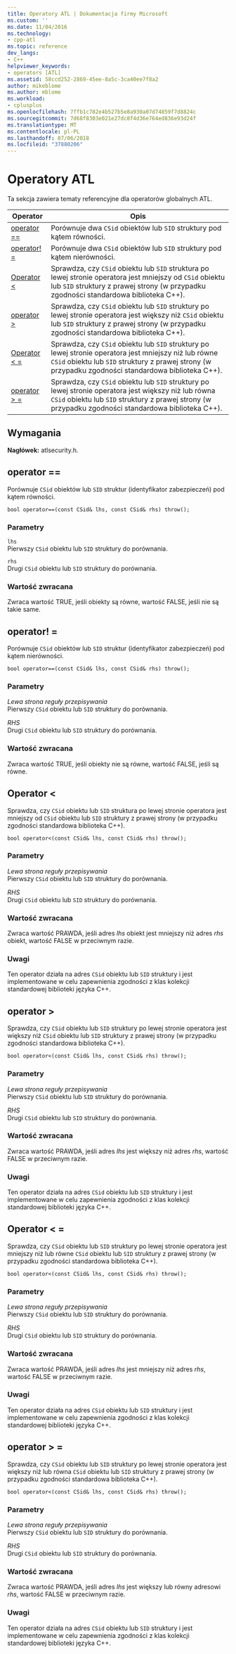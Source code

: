 ```yaml
---
title: Operatory ATL | Dokumentacja firmy Microsoft
ms.custom: ''
ms.date: 11/04/2016
ms.technology:
- cpp-atl
ms.topic: reference
dev_langs:
- C++
helpviewer_keywords:
- operators [ATL]
ms.assetid: 58ccd252-2869-45ee-8a5c-3ca40ee7f8a2
author: mikeblome
ms.author: mblome
ms.workload:
- cplusplus
ms.openlocfilehash: 7ffb1c782e4b527b5e8a930a07d74859f7d8824c
ms.sourcegitcommit: 7d68f8303e021e27dc8f4d36e764ed836e93d24f
ms.translationtype: MT
ms.contentlocale: pl-PL
ms.lasthandoff: 07/06/2018
ms.locfileid: "37880206"
---
```

# <a name="atl-operators"></a>Operatory ATL
Ta sekcja zawiera tematy referencyjne dla operatorów globalnych ATL.  
  
|Operator|Opis|  
|--------------|-----------------|  
|[operator ==](#operator_eq_eq)|Porównuje dwa `CSid` obiektów lub `SID` struktury pod kątem równości.|  
|[operator! =](#operator_neq)|Porównuje dwa `CSid` obiektów lub `SID` struktury pod kątem nierówności.|  
|[Operator <](#operator_lt)|Sprawdza, czy `CSid` obiektu lub `SID` struktura po lewej stronie operatora jest mniejszy od `CSid` obiektu lub `SID` struktury z prawej strony (w przypadku zgodności standardowa biblioteka C++).|  
|[operator >](#operator_gt)|Sprawdza, czy `CSid` obiektu lub `SID` struktury po lewej stronie operatora jest większy niż `CSid` obiektu lub `SID` struktury z prawej strony (w przypadku zgodności standardowa biblioteka C++).|  
|[Operator < =](#operator_lt__eq)|Sprawdza, czy `CSid` obiektu lub `SID` struktury po lewej stronie operatora jest mniejszy niż lub równe `CSid` obiektu lub `SID` struktury z prawej strony (w przypadku zgodności standardowa biblioteka C++).|  
|[operator > =](#operator_gt__eq)|Sprawdza, czy `CSid` obiektu lub `SID` struktury po lewej stronie operatora jest większy niż lub równa `CSid` obiektu lub `SID` struktury z prawej strony (w przypadku zgodności standardowa biblioteka C++).|  
  
## <a name="requirements"></a>Wymagania  
 **Nagłówek:** atlsecurity.h.  
  
##  <a name="operator_eq_eq"></a>  operator ==  
 Porównuje `CSid` obiektów lub `SID` struktur (identyfikator zabezpieczeń) pod kątem równości.  
  
```   
bool operator==(const CSid& lhs, const CSid& rhs) throw(); 
```  
  
### <a name="parameters"></a>Parametry  
 `lhs`  
 Pierwszy `CSid` obiektu lub `SID` struktury do porównania.  
  
 `rhs`  
 Drugi `CSid` obiektu lub `SID` struktury do porównania.  
  
### <a name="return-value"></a>Wartość zwracana  
 Zwraca wartość TRUE, jeśli obiekty są równe, wartość FALSE, jeśli nie są takie same.  
  
##  <a name="operator_neq"></a>  operator! =  
 Porównuje `CSid` obiektów lub `SID` struktur (identyfikator zabezpieczeń) pod kątem nierówności.  
  
```   
bool operator==(const CSid& lhs, const CSid& rhs) throw(); 
```  
  
### <a name="parameters"></a>Parametry  
 *Lewa strona reguły przepisywania*  
 Pierwszy `CSid` obiektu lub `SID` struktury do porównania.  
  
 *RHS*  
 Drugi `CSid` obiektu lub `SID` struktury do porównania.  
  
### <a name="return-value"></a>Wartość zwracana  
 Zwraca wartość TRUE, jeśli obiekty nie są równe, wartość FALSE, jeśli są równe.  
  
##  <a name="operator_lt"></a>  Operator <  
 Sprawdza, czy `CSid` obiektu lub `SID` struktura po lewej stronie operatora jest mniejszy od `CSid` obiektu lub `SID` struktury z prawej strony (w przypadku zgodności standardowa biblioteka C++).  
  
```   
bool operator<(const CSid& lhs, const CSid& rhs) throw(); 
```  
  
### <a name="parameters"></a>Parametry  
 *Lewa strona reguły przepisywania*  
 Pierwszy `CSid` obiektu lub `SID` struktury do porównania.  
  
 *RHS*  
 Drugi `CSid` obiektu lub `SID` struktury do porównania.  
  
### <a name="return-value"></a>Wartość zwracana  
 Zwraca wartość PRAWDA, jeśli adres *lhs* obiekt jest mniejszy niż adres *rhs* obiekt, wartość FALSE w przeciwnym razie.  
  
### <a name="remarks"></a>Uwagi  
 Ten operator działa na adres `CSid` obiektu lub `SID` struktury i jest implementowane w celu zapewnienia zgodności z klas kolekcji standardowej biblioteki języka C++.  
  
##  <a name="operator_gt"></a>  operator >  
 Sprawdza, czy `CSid` obiektu lub `SID` struktury po lewej stronie operatora jest większy niż `CSid` obiektu lub `SID` struktury z prawej strony (w przypadku zgodności standardowa biblioteka C++).  
  
```   
bool operator<(const CSid& lhs, const CSid& rhs) throw(); 
```  
  
### <a name="parameters"></a>Parametry  
 *Lewa strona reguły przepisywania*  
 Pierwszy `CSid` obiektu lub `SID` struktury do porównania.  
  
 *RHS*  
 Drugi `CSid` obiektu lub `SID` struktury do porównania.  
  
### <a name="return-value"></a>Wartość zwracana  
 Zwraca wartość PRAWDA, jeśli adres *lhs* jest większy niż adres *rhs*, wartość FALSE w przeciwnym razie.  
  
### <a name="remarks"></a>Uwagi  
 Ten operator działa na adres `CSid` obiektu lub `SID` struktury i jest implementowane w celu zapewnienia zgodności z klas kolekcji standardowej biblioteki języka C++.  
  
##  <a name="operator_lt__eq"></a>  Operator < =  
 Sprawdza, czy `CSid` obiektu lub `SID` struktury po lewej stronie operatora jest mniejszy niż lub równe `CSid` obiektu lub `SID` struktury z prawej strony (w przypadku zgodności standardowa biblioteka C++).  
  
```   
bool operator<(const CSid& lhs, const CSid& rhs) throw(); 
```  
  
### <a name="parameters"></a>Parametry  
 *Lewa strona reguły przepisywania*  
 Pierwszy `CSid` obiektu lub `SID` struktury do porównania.  
  
 *RHS*  
 Drugi `CSid` obiektu lub `SID` struktury do porównania.  
  
### <a name="return-value"></a>Wartość zwracana  
 Zwraca wartość PRAWDA, jeśli adres *lhs* jest mniejszy niż adres *rhs*, wartość FALSE w przeciwnym razie.  
  
### <a name="remarks"></a>Uwagi  
 Ten operator działa na adres `CSid` obiektu lub `SID` struktury i jest implementowane w celu zapewnienia zgodności z klas kolekcji standardowej biblioteki języka C++.  
  
##  <a name="operator_gt__eq"></a>  operator > =  
 Sprawdza, czy `CSid` obiektu lub `SID` struktury po lewej stronie operatora jest większy niż lub równa `CSid` obiektu lub `SID` struktury z prawej strony (w przypadku zgodności standardowa biblioteka C++).  
  
```   
bool operator<(const CSid& lhs, const CSid& rhs) throw(); 
```  
  
### <a name="parameters"></a>Parametry  
 *Lewa strona reguły przepisywania*  
 Pierwszy `CSid` obiektu lub `SID` struktury do porównania.  
  
 *RHS*  
 Drugi `CSid` obiektu lub `SID` struktury do porównania.  
  
### <a name="return-value"></a>Wartość zwracana  
 Zwraca wartość PRAWDA, jeśli adres *lhs* jest większy lub równy adresowi *rhs*, wartość FALSE w przeciwnym razie.  
  
### <a name="remarks"></a>Uwagi  
 Ten operator działa na adres `CSid` obiektu lub `SID` struktury i jest implementowane w celu zapewnienia zgodności z klas kolekcji standardowej biblioteki języka C++.




